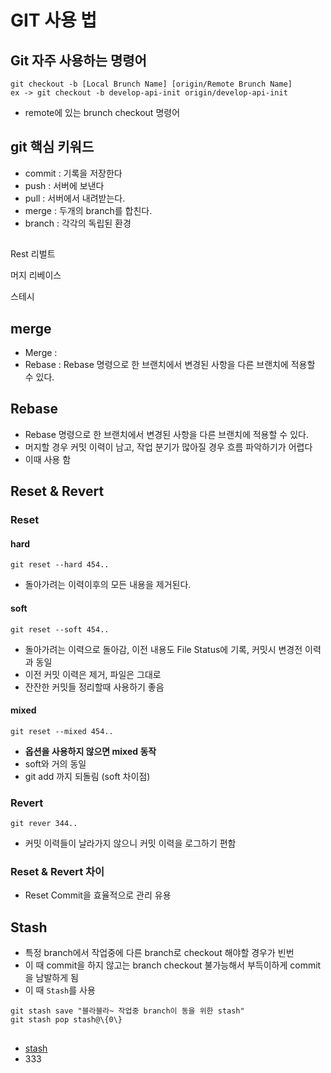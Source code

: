 # GIT 사용 법

## Git 자주 사용하는 명령어

```
git checkout -b [Local Brunch Name] [origin/Remote Brunch Name]
ex -> git checkout -b develop-api-init origin/develop-api-init
```

* remote에 있는 brunch checkout 명령어


## git 핵심 키워드

* commit : 기록을 저장한다
* push : 서버에 보낸다
* pull : 서버에서 내려받는다.
* merge : 두개의  branch를 합친다.
* branch : 각각의 독립된 환경


##

##

Rest 리벌트

머지 리베이스

스테시

## merge
* Merge :
* Rebase : Rebase 명령으로 한 브랜치에서 변경된 사항을 다른 브랜치에 적용할 수 있다.


## Rebase
* Rebase 명령으로 한 브랜치에서 변경된 사항을 다른 브랜치에 적용할 수 있다.
* 머지할 경우 커밋 이력이 남고, 작업 분기가 많아질 경우 흐름 파악하기가 어렵다
* 이때 사용 함


## Reset & Revert

### Reset

#### hard
`git reset --hard 454..`
* 돌아가려는 이력이후의 모든 내용을 제거된다.
#### soft
`git reset --soft 454..`
* 돌아가려는 이력으로 돌아감, 이전 내용도 File Status에 기록, 커밋시 변경전 이력과 동일
* 이전 커밋 이력은 제거, 파일은 그대로
* 잔잔한 커밋들 정리할때 사용하기 좋음
#### mixed
`git reset --mixed 454..`
* **옵션을 사용하지 않으면 mixed 동작**
* soft와 거의 동일
* git add 까지 되돌림 (soft 차이점)

### Revert
`git rever 344..`
* 커밋 이력들이 날라가지 않으니 커밋 이력을 로그하기 편함

### Reset & Revert 차이
* Reset Commit을 효율적으로 관리 유용


## Stash
* 특정 branch에서 작업중에 다른 branch로 checkout 해야할 경우가 빈번
* 이 때 commit을 하지 않고는 branch checkout 불가능해서 부득이하게 commit을 남발하게 됨
* 이 때 `Stash`를 사용

```
git stash save "블라블라~ 작업중 branch이 동을 위한 stash"
git stash pop stash@\{0\}
```
##

* [stash](https://blog.outsider.ne.kr/788)
* 333
